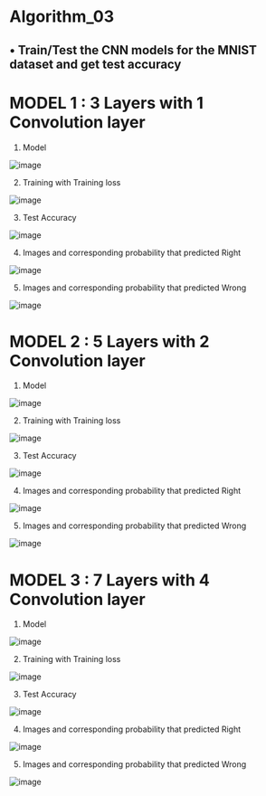 # Algorithm_03

• Train/Test the CNN models for the MNIST dataset and get test accuracy
----------------------------------------------------

# MODEL 1 : 3 Layers with 1 Convolution layer  

1. Model

![image](https://user-images.githubusercontent.com/47909174/83351559-05ff9a00-a380-11ea-9b1b-854cae445870.png)

2. Training with Training loss

![image](https://user-images.githubusercontent.com/47909174/83351610-7e665b00-a380-11ea-99cd-4c2fc389cf2b.png)

3. Test Accuracy

![image](https://user-images.githubusercontent.com/47909174/83351624-ac4b9f80-a380-11ea-88dc-3b20dc8822f5.png)

4. Images and corresponding probability that predicted Right

![image](https://user-images.githubusercontent.com/47909174/83351653-e5840f80-a380-11ea-92a4-7176deeb00c9.png)

5. Images and corresponding probability that predicted Wrong

![image](https://user-images.githubusercontent.com/47909174/83351668-0ea4a000-a381-11ea-9949-29502e1228e8.png)

# MODEL 2 : 5 Layers with 2 Convolution layer  

1. Model

![image](https://user-images.githubusercontent.com/47909174/83352787-1b2cf680-a389-11ea-9695-317ce4b4f576.png)


2. Training with Training loss

![image](https://user-images.githubusercontent.com/47909174/83352816-457eb400-a389-11ea-8118-6024d3881df0.png)

3. Test Accuracy

![image](https://user-images.githubusercontent.com/47909174/83352826-57f8ed80-a389-11ea-809e-ba1a59735c2a.png)


4. Images and corresponding probability that predicted Right

![image](https://user-images.githubusercontent.com/47909174/83352839-719a3500-a389-11ea-9e21-21a1aeeadd74.png)


5. Images and corresponding probability that predicted Wrong

![image](https://user-images.githubusercontent.com/47909174/83352857-85de3200-a389-11ea-8458-f6d4a2d3ef38.png)

# MODEL 3 : 7 Layers with 4 Convolution layer  

1. Model

![image](https://user-images.githubusercontent.com/47909174/83353007-8a571a80-a38a-11ea-8939-f8d0ad8b6a3a.png)

2. Training with Training loss

![image](https://user-images.githubusercontent.com/47909174/83353025-a064db00-a38a-11ea-829c-c2241df6a9e9.png)

3. Test Accuracy

![image](https://user-images.githubusercontent.com/47909174/83353039-b2df1480-a38a-11ea-8fb8-b18044eb48b9.png)

4. Images and corresponding probability that predicted Right

![image](https://user-images.githubusercontent.com/47909174/83353054-c8ecd500-a38a-11ea-9f9b-908463dfd98f.png)

5. Images and corresponding probability that predicted Wrong

![image](https://user-images.githubusercontent.com/47909174/83353063-dd30d200-a38a-11ea-97db-a701e77e5857.png)


